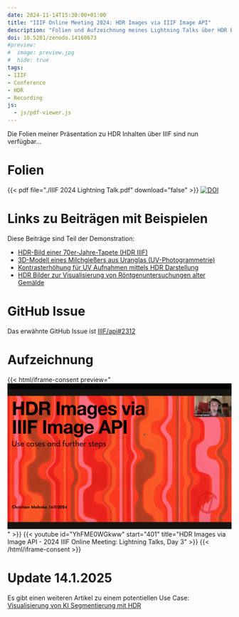 ```yaml
---
date: 2024-11-14T15:30:00+01:00
title: "IIIF Online Meeting 2024: HDR Images via IIIF Image API"
description: "Folien und Aufzeichnung meines Lightning Talks über HDR Bilder und IIIF"
doi: 10.5281/zenodo.14168673
#preview:
#  image: preview.jpg
#  hide: true
tags:
- IIIF
- Conference
- HDR
- Recording
js:
  - js/pdf-viewer.js
---
```


Die Folien meiner Präsentation zu HDR Inhalten über IIIF sind nun verfügbar...

<!--more-->

# Folien

{{< pdf file="./IIIF 2024 Lightning Talk.pdf" download="false" >}}
[![DOI](https://zenodo.org/badge/DOI/10.5281/zenodo.14168673.svg)](https://doi.org/10.5281/zenodo.14168673)

# Links zu Beiträgen mit Beispielen

Diese Beiträge sind Teil der Demonstration:

* [HDR-Bild einer 70er-Jahre-Tapete (HDR IIIF)](https://christianmahnke.de/post/hdr-iiif/)
* [3D-Modell eines Milchgießers aus Uranglas (UV-Photogrammetrie)](https://christianmahnke.de/post/uv-photogrammetry/)
* [Kontrasterhöhung für UV Aufnahmen mittels HDR Darstellung](https://christianmahnke.de/post/hdr-image-analysis/)
* [HDR Bilder zur Visualisierung von Röntgenuntersuchungen alter Gemälde](https://christianmahnke.de/post/hdr-radiography-visualisation/)

# GitHub Issue

Das erwähnte GitHub Issue ist [IIIF/api#2312](https://github.com/IIIF/api/issues/2312)

# Aufzeichnung

{{< html/iframe-consent preview="<img class='video-preview' src='preview.jpg' alt='Vorschau'>" >}}
    {{< youtube id="YhFME0WGkww" start="401" title="HDR Images via Image API - 2024 IIIF Online Meeting: Lightning Talks, Day 3" >}}
{{< /html/iframe-consent >}}

# Update 14.1.2025

Es gibt einen weiteren Artikel zu einem potentiellen Use Case: [Visualisierung von KI Segmentierung mit HDR](/post/visualising-ai-segmentation-with-hdr/)
